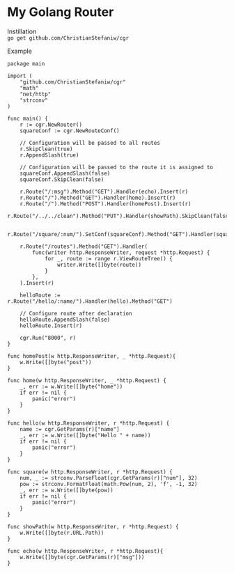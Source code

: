 # My Golang Router

Instillation  
```go get github.com/ChristianStefaniw/cgr```

Example

```golang
package main

import (
	"github.com/ChristianStefaniw/cgr"
	"math"
	"net/http"
	"strconv"
)

func main() {
	r := cgr.NewRouter()
	squareConf := cgr.NewRouteConf()

	// Configuration will be passed to all routes
	r.SkipClean(true)
	r.AppendSlash(true)

	// Configuration will be passed to the route it is assigned to
	squareConf.AppendSlash(false)
	squareConf.SkipClean(false)
	
	r.Route("/:msg").Method("GET").Handler(echo).Insert(r)
	r.Route("/").Method("GET").Handler(home).Insert(r)
	r.Route("/").Method("POST").Handler(homePost).Insert(r)
	r.Route("/../../clean").Method("PUT").Handler(showPath).SkipClean(false).Insert(r)

	r.Route("/square/:num/").SetConf(squareConf).Method("GET").Handler(square).Insert(r)

	r.Route("/routes").Method("GET").Handler(
		func(writer http.ResponseWriter, request *http.Request) {
			for _, route := range r.ViewRouteTree() {
				writer.Write([]byte(route))
			}
		},
	).Insert(r)

	helloRoute := r.Route("/hello/:name/").Handler(hello).Method("GET")

	// Configure route after declaration
	helloRoute.AppendSlash(false)
	helloRoute.Insert(r)

	cgr.Run("8000", r)
}

func homePost(w http.ResponseWriter, _ *http.Request){
	w.Write([]byte("post"))
}

func home(w http.ResponseWriter, _ *http.Request) {
	_, err := w.Write([]byte("home"))
	if err != nil {
		panic("error")
	}
}

func hello(w http.ResponseWriter, r *http.Request) {
	name := cgr.GetParams(r)["name"]
	_, err := w.Write([]byte("Hello " + name))
	if err != nil {
		panic("error")
	}
}

func square(w http.ResponseWriter, r *http.Request) {
	num, _ := strconv.ParseFloat(cgr.GetParams(r)["num"], 32)
	pow := strconv.FormatFloat(math.Pow(num, 2), 'f', -1, 32)
	_, err := w.Write([]byte(pow))
	if err != nil {
		panic("error")
	}
}

func showPath(w http.ResponseWriter, r *http.Request) {
	w.Write([]byte(r.URL.Path))
}

func echo(w http.ResponseWriter, r *http.Request){
	w.Write([]byte(cgr.GetParams(r)["msg"]))
}
```
